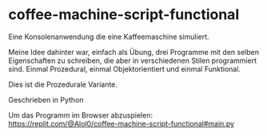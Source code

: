 # coffee-machine-script-functional

Eine Konsolenanwendung die eine Kaffeemaschine simuliert. 

Meine Idee dahinter war, einfach als Übung, drei Programme mit den selben Eigenschaften zu schreiben, 
die aber in verschiedenen Stilen programmiert sind. Einmal Prozedural, einmal Objektorientiert und einmal Funktional.

Dies ist die Prozedurale Variante.

Geschrieben in Python

Um das Programm im Browser abzuspielen:
https://replit.com/@Alol0/coffee-machine-script-functional#main.py
